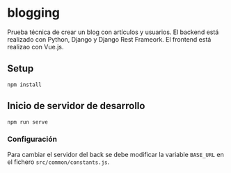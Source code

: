 # blogging

Prueba técnica de crear un blog con artículos y usuarios. El backend está realizado con Python, Django y Django Rest
Frameork. El frontend está realizao con Vue.js.

## Setup
```
npm install
```

## Inicio de servidor de desarrollo
```
npm run serve
```

### Configuración
Para cambiar el servidor del back se debe modificar la variable `BASE_URL` en el fichero `src/common/constants.js`.